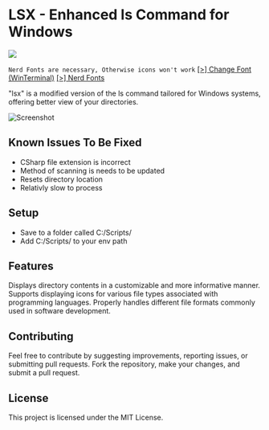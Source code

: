 # LSX - Enhanced ls Command for Windows

<img src="https://img.shields.io/badge/rust-%23000000.svg?&style=for-the-badge&logo=rust&logoColor=red" />

`
Nerd Fonts are necessary, Otherwise icons won't work
 `
 [[>] Change Font (WinTerminal)][change-font]
 [[>] Nerd Fonts][nerd-fonts]

"lsx" is a modified version of the ls command tailored for Windows systems, offering better view of your directories.

![Screenshot](https://media.discordapp.net/attachments/1179401790215684117/1179446059332812880/image.png?ex=6579cfbd&is=65675abd&hm=d203661fd885e6aa028710d00d62a1419a31950a346e0a14b9d1826bae0b2991&=&format=webp&quality=lossless&width=886&height=446 "Screenshot")

 ## Known Issues To Be Fixed
 - CSharp file extension is incorrect
 - Method of scanning is needs to be updated
 - Resets directory location
 - Relativly slow to process

## Setup
-  Save to a folder called C:/Scripts/
- Add C:/Scripts/ to your env path

## Features
Displays directory contents in a customizable and more informative manner.
Supports displaying icons for various file types associated with programming languages.
Properly handles different file formats commonly used in software development.

## Contributing
Feel free to contribute by suggesting improvements, reporting issues, or submitting pull requests. Fork the repository, make your changes, and submit a pull request.

## License
This project is licensed under the MIT License.


[nerd-fonts]: https://www.nerdfonts.com/font-downloads "Nerd Fonts"

[change-font]: https://pureinfotech.com/change-font-face-windows-terminal/
